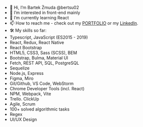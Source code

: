 - 👋 Hi, I’m Bartek Żmuda @bertsu02
- 👀 I’m interested in front-end mainly
- 🌱 I’m currently learning React
- 📫 How to reach me - check out my [PORTFOLIO](https://bertsu02.github.io/portfolio/) or my [LinkedIn](https://www.linkedin.com/in/bartosz-%C5%BCmuda-a9083b2a9/).
- 🛠️ My skills so far:
- Typescript, JavaScript (ES2015 - 2019)
- React, Redux, React Native
- React Bootstrap
- HTML5, CSS3, Sass (SCSS), BEM
- Bootstrap, Bulma, Material UI
- Fetch, REST API, SQL, PostgreSQL
- Sequelize
- Node.js, Express
- Figma, Miro
- Git/Github, VS Code, WebStorm
- Chrome Developer Tools (incl. React)
- NPM, Webpack, Vite
- Trello. ClickUp
- Agile, Scrum
- 100+ solved algorithmic tasks
- Regex
- UI/UX Design
<!---
bertsu02/bertsu02 is a ✨ special ✨ repository because its `README.md` (this file) appears on your GitHub profile.
You can click the Preview link to take a look at your changes.
--->
